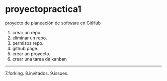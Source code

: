 # proyectopractica1
proyecto de planeación de software en GitHub

1. crear un repo.
2. eliminar un repo.
3. permisos repo.
4. github page.
5. crear un proyecto.
6. crear una tarea de kanban
-----------
7.forking.
8.invitados.
9.issues.
